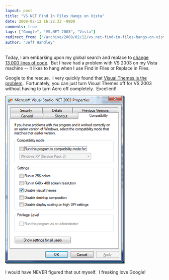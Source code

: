 ```yaml
---
layout: post
title: "VS.NET Find In Files Hangs on Vista"
date: 2008-02-12 16:22:33 -0800
comments: true
tags: ["Google", "VS.NET 2003", "Vista"]
redirect_from: ["/archive/2008/02/12/vs.net-find-in-files-hangs-on-vista.aspx/"]
author: "Jeff Handley"
---
```

<!-- more -->
<p>Today, I am embarking upon my global search and replace to <a href="http://jeffhandley.com/archive/2008/02/09/how-to-safely-change-13000-lines-of-code-part-1.aspx" target="_blank">change 13,000 lines of code</a>.  But I have had a problem with VS 2003 on my Vista machine -- it likes to hang when I use Find in Files or Replace in Files.</p>  <p>Google to the rescue.  I very quickly found that <a href="http://www.codeprof.com/dev-archive/62/24-120-629890.shtm" target="_blank">Visual Themes is the problem</a>.  Fortunately, you can just turn Visual Themes off for VS 2003 without having to turn Aero off completely.  Excellent!</p>  <p><img style="border-right: 0px; border-top: 0px; border-left: 0px; border-bottom: 0px" height="535" alt="image" src="/img/postimages/VS.NETFindInFilesHangsonVista_75C5/image.png" width="381" border="0" /> </p>  <p>I would have NEVER figured that out myself.  I freaking love Google!</p>
